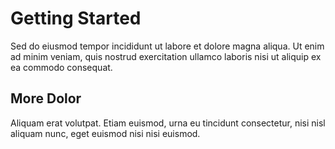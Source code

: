# Getting Started

Sed do eiusmod tempor incididunt ut labore et dolore magna aliqua. Ut enim ad minim veniam, quis nostrud exercitation ullamco laboris nisi ut aliquip ex ea commodo consequat.

## More Dolor

Aliquam erat volutpat. Etiam euismod, urna eu tincidunt consectetur, nisi nisl aliquam nunc, eget euismod nisi nisi euismod.

